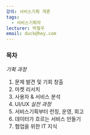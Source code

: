 ```yaml
---
강의: 서비스기획 개론
tags:
  - 서비스기획자
lecturer: 박철우
email: duck@hey.com
---
```

### 목차
*기획 과정*
1. 문제 발견 및 기회 창출
2. 마켓 리서치
3. 사용자 & 서비스 분석
4. UI/UX
*실전 과정*
5. 서비스기획부터 런칭, 운영, 회고
6. 데이터가 흐르는 서비스 만들기
7. 협업을 위한 IT 지식
